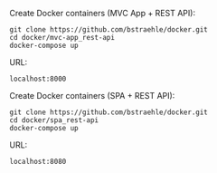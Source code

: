 Create Docker containers (MVC App + REST API):  
```
git clone https://github.com/bstraehle/docker.git  
cd docker/mvc-app_rest-api  
docker-compose up  
```
URL:  
```
localhost:8000
```
Create Docker containers (SPA + REST API):  
```
git clone https://github.com/bstraehle/docker.git  
cd docker/spa_rest-api  
docker-compose up  
```
URL:  
```
localhost:8080
```
